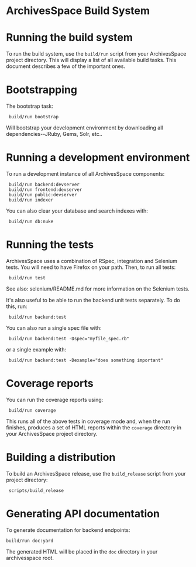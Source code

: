 ArchivesSpace Build System
==========================

# Running the build system

To run the build system, use the `build/run` script from your
ArchivesSpace project directory.  This will display a list of all
available build tasks.  This document describes a few of the important
ones.


# Bootstrapping

The bootstrap task:

     build/run bootstrap

Will bootstrap your development environment by downloading all
dependencies--JRuby, Gems, Solr, etc..


# Running a development environment

To run a development instance of all ArchivesSpace components:

     build/run backend:devserver
     build/run frontend:devserver
     build/run public:devserver
     build/run indexer

You can also clear your database and search indexes with:

     build/run db:nuke


# Running the tests

ArchivesSpace uses a combination of RSpec, integration and Selenium
tests.  You will need to have Firefox on your path.  Then, to run all
tests:

     build/run test

See also: selenium/README.md for more information on the Selenium
tests.

It's also useful to be able to run the backend unit tests separately.
To do this, run:

     build/run backend:test

You can also run a single spec file with:

     build/run backend:test -Dspec="myfile_spec.rb"

or a single example with:

     build/run backend:test -Dexample="does something important"


# Coverage reports

You can run the coverage reports using:

     build/run coverage

This runs all of the above tests in coverage mode and, when the run
finishes, produces a set of HTML reports within the `coverage`
directory in your ArchivesSpace project directory.


# Building a distribution

To build an ArchivesSpace release, use the `build_release` script from
your project directory:

     scripts/build_release

# Generating API documentation

To generate documentation for backend endpoints:

    build/run doc:yard

The generated HTML will be placed in the `doc` directory in your archivesspace root.
